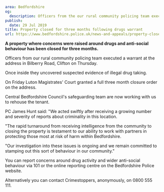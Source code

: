 ```yaml
area: Bedfordshire
og:
  description: Officers from the our rural community policing team executed a warrant at the address in Bilberry Road, Clifton
publish:
  date: 29 Jul 2019
title: Property closed for three months following drugs warrant
url: https://www.bedfordshire.police.uk/news-and-appeals/property-closed-drugs-warrant-jul2019
```

**A property where concerns were raised around drugs and anti-social behaviour has been closed for three months.**

Officers from our rural community policing team executed a warrant at the address in Bilberry Road, Clifton on Thursday.

Once inside they uncovered suspected evidence of illegal drug taking.

On Friday Luton Magistrates' Court granted a full three month closure order on the address.

Central Bedfordshire Council's safeguarding team are now working with us to rehouse the tenant.

PC James Hunt said: "We acted swiftly after receiving a growing number and severity of reports about criminality in this location.

"The rapid turnaround from receiving intelligence from the community to closing the property is testament to our ability to work with partners in protecting those most at risk of harm within Bedfordshire.

"Our investigation into these issues is ongoing and we remain committed to stamping out this sort of behaviour in our community."

You can report concerns around drug activity and wider anti-social behaviour via 101 or the online reporting centre on the Bedfordshire Police website.

Alternatively you can contact Crimestoppers, anonymously, on 0800 555 111.
